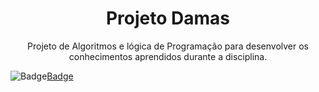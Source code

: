 <h1 align="center">Projeto Damas</h1>
<p align="center">Projeto de Algoritmos e lógica de Programação para desenvolver os conhecimentos aprendidos durante a disciplina.</p>

![Badge](https://img.shields.io/badge/python-v3.7-blue)[Badge](https://img.shields.io/github/license/alysonvale/proj-algoritmos-e-logica-de-programacao)


